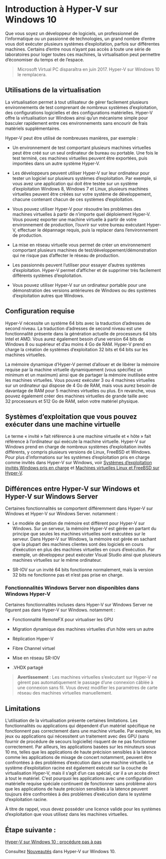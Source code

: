 # Introduction à Hyper-V sur Windows 10

Que vous soyez un développeur de logiciels, un professionnel de l’informatique ou un passionné de technologies, un grand nombre d’entre vous doit exécuter plusieurs systèmes d’exploitation, parfois sur différentes machines. Certains d’entre nous n’ayant pas accès à toute une série de laboratoires pour loger toutes ces machines, la virtualisation peut permettre d’économiser du temps et de l’espace.

> Microsoft Virtual PC disparaîtra en juin 2017. Hyper-V sur Windows 10 le remplacera. 

## Utilisations de la virtualisation
La virtualisation permet à tout utilisateur de gérer facilement plusieurs environnements de test comprenant de nombreux systèmes d’exploitation, des configurations logicielles et des configurations matérielles.  Hyper-V offre la virtualisation sur Windows ainsi qu’un mécanisme simple pour basculer rapidement entre ces environnements sans encourir de frais matériels supplémentaires.    

Hyper-V peut être utilisé de nombreuses manières, par exemple :
- Un environnement de test comportant plusieurs machines virtuelles peut être créé sur un seul ordinateur de bureau ou portable. Une fois le test terminé, ces machines virtuelles peuvent être exportées, puis importées dans un autre système Hyper-V.

- Les développeurs peuvent utiliser Hyper-V sur leur ordinateur pour tester un logiciel sur plusieurs systèmes d’exploitation. Par exemple, si vous avez une application qui doit être testée sur un système d’exploitation Windows 8, Windows 7 et Linux, plusieurs machines virtuelles peuvent être créées sur votre système de développement, chacune contenant chacun de ces systèmes d’exploitation.

- Vous pouvez utiliser Hyper-V pour résoudre les problèmes des machines virtuelles à partir de n’importe quel déploiement Hyper-V. Vous pouvez exporter une machine virtuelle à partir de votre environnement de production, l’ouvrir sur votre bureau exécutant Hyper-V, effectuer le dépannage requis, puis la replacer dans l’environnement de production. 

- La mise en réseau virtuelle vous permet de créer un environnement comportant plusieurs machines de test/développement/démonstration qui ne risque pas d’affecter le réseau de production.

- Les passionnés peuvent l’utiliser pour essayer d’autres systèmes d’exploitation. Hyper-V permet d’afficher et de supprimer très facilement différents systèmes d’exploitation.

- Vous pouvez utiliser Hyper-V sur un ordinateur portable pour une démonstration des versions antérieures de Windows ou des systèmes d’exploitation autres que Windows. 


## Configuration requise

Hyper-V nécessite un système 64 bits avec la traduction d’adresses de second niveau. La traduction d’adresses de second niveau est une fonctionnalité présente dans la génération actuelle de processeurs 64 bits Intel et AMD. Vous aurez également besoin d’une version 64 bits de Windows 8 ou supérieur et d’au moins 4 Go de RAM. Hyper-V prend en charge la création de systèmes d’exploitation 32 bits et 64 bits sur les machines virtuelles.

La mémoire dynamique d’Hyper-V permet d’allouer et de libérer la mémoire requise par la machine virtuelle dynamiquement (vous spécifiez un minimum et un maximum) ainsi que de partager la mémoire inutilisée entre les machines virtuelles. Vous pouvez exécuter 3 ou 4 machines virtuelles sur un ordinateur qui dispose de 4 Go de RAM, mais vous aurez besoin de davantage de RAM pour 5 machines virtuelles ou plus. En revanche, vous pouvez également créer des machines virtuelles de grande taille avec 32 processeurs et 512 Go de RAM, selon votre matériel physique.

## Systèmes d’exploitation que vous pouvez exécuter dans une machine virtuelle ##

Le terme « invité » fait référence à une machine virtuelle et « hôte » fait référence à l’ordinateur qui exécute la machine virtuelle. Hyper-V sur Windows prend en charge de nombreux systèmes d’exploitation invités différents, y compris plusieurs versions de Linux, FreeBSD et Windows. Pour plus d’informations sur les systèmes d’exploitation pris en charge comme invités dans Hyper-V sur Windows, voir [Systèmes d’exploitation invités Windows pris en charge](supported_guest_os.md) et [Machines virtuelles Linux et FreeBSD sur Hyper-V](https://technet.microsoft.com/library/dn531030.aspx). 


## Différences entre Hyper-V sur Windows et Hyper-V sur Windows Server
Certaines fonctionnalités se comportent différemment dans Hyper-V sur Windows et Hyper-V sur Windows Server. notamment :

- Le modèle de gestion de mémoire est différent pour Hyper-V sur Windows. Sur un serveur, la mémoire Hyper-V est gérée en partant du principe que seules les machines virtuelles sont exécutées sur le serveur. Dans Hyper-V sur Windows, la mémoire est gérée en sachant que la plupart des machines clientes sont des logiciels en cours d’exécution en plus des machines virtuelles en cours d’exécution. Par exemple, un développeur peut exécuter Visual Studio ainsi que plusieurs machines virtuelles sur le même ordinateur.

- SR-IOV sur un invité 64 bits fonctionne normalement, mais la version 32 bits ne fonctionne pas et n’est pas prise en charge.


### Fonctionnalités Windows Server non disponibles dans Windows Hyper-V
Certaines fonctionnalités incluses dans Hyper-V sur Windows Server ne figurent pas dans Hyper-V sur Windows. notamment :

- Fonctionnalité RemoteFX pour virtualiser les GPU 

- Migration dynamique des machines virtuelles d’un hôte vers un autre

- Réplication Hyper-V

- Fibre Channel virtuel

- Mise en réseau SR-IOV

- .VHDX partagé


> **Avertissement** : Les machines virtuelles s’exécutant sur Hyper-V ne gèrent pas automatiquement le passage d’une connexion câblée à une connexion sans fil. Vous devez modifier les paramètres de carte réseau des machines virtuelles manuellement.

## Limitations
L’utilisation de la virtualisation présente certaines limitations. Les fonctionnalités ou applications qui dépendent d’un matériel spécifique ne fonctionnent pas correctement dans une machine virtuelle. Par exemple, les jeux ou applications qui nécessitent un traitement avec des GPU (sans fournir de procédure de secours logicielle) risquent de ne pas fonctionner correctement. Par ailleurs, les applications basées sur les minuteurs sous 10 ms, telles que les applications de haute précision sensibles à la latence comme les applications de mixage de concert notamment, peuvent être confrontées à des problèmes d’exécution dans une machine virtuelle. Le système d’exploitation racine est également exécuté sur la couche de virtualisation Hyper-V, mais il s’agit d’un cas spécial, car il a un accès direct à tout le matériel. C’est pourquoi les applications avec une configuration matérielle requise spéciale continuent de fonctionner sans problème alors que les applications de haute précision sensibles à la latence peuvent toujours être confrontées à des problèmes d’exécution dans le système d’exploitation racine.

À titre de rappel, vous devez posséder une licence valide pour les systèmes d’exploitation que vous utilisez dans les machines virtuelles.

## Étape suivante : 
[Hyper-V sur Windows 10 : procédure pas à pas](..\quick_start\walkthrough.md) 

Consultez [Nouveautés](whats_new.md) dans Hyper-V sur Windows 10.



<!--HONumber=Mar16_HO1-->


